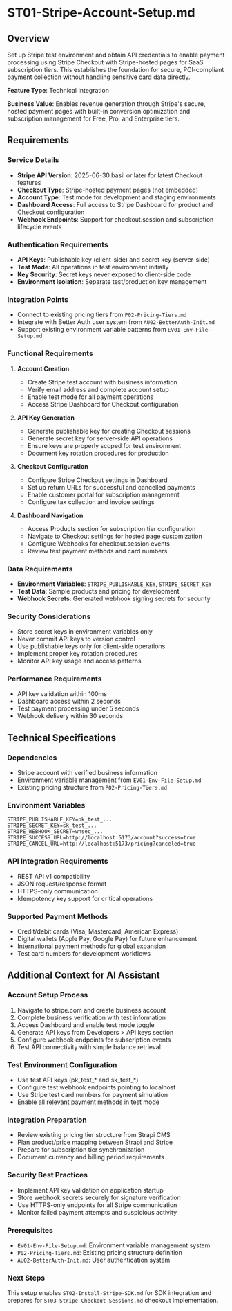 # ST01-Stripe-Account-Setup.md

## Overview
Set up Stripe test environment and obtain API credentials to enable payment processing using Stripe Checkout with Stripe-hosted pages for SaaS subscription tiers. This establishes the foundation for secure, PCI-compliant payment collection without handling sensitive card data directly.

**Feature Type**: Technical Integration

**Business Value**: Enables revenue generation through Stripe's secure, hosted payment pages with built-in conversion optimization and subscription management for Free, Pro, and Enterprise tiers.

## Requirements

### Service Details
- **Stripe API Version**: 2025-06-30.basil or later for latest Checkout features
- **Checkout Type**: Stripe-hosted payment pages (not embedded)
- **Account Type**: Test mode for development and staging environments
- **Dashboard Access**: Full access to Stripe Dashboard for product and Checkout configuration
- **Webhook Endpoints**: Support for checkout.session and subscription lifecycle events

### Authentication Requirements
- **API Keys**: Publishable key (client-side) and secret key (server-side)
- **Test Mode**: All operations in test environment initially
- **Key Security**: Secret keys never exposed to client-side code
- **Environment Isolation**: Separate test/production key management

### Integration Points
- Connect to existing pricing tiers from `P02-Pricing-Tiers.md`
- Integrate with Better Auth user system from `AU02-BetterAuth-Init.md`
- Support existing environment variable patterns from `EV01-Env-File-Setup.md`

### Functional Requirements
1. **Account Creation**
   - Create Stripe test account with business information
   - Verify email address and complete account setup
   - Enable test mode for all payment operations
   - Access Stripe Dashboard for Checkout configuration

2. **API Key Generation**
   - Generate publishable key for creating Checkout sessions
   - Generate secret key for server-side API operations
   - Ensure keys are properly scoped for test environment
   - Document key rotation procedures for production

3. **Checkout Configuration**
   - Configure Stripe Checkout settings in Dashboard
   - Set up return URLs for successful and cancelled payments
   - Enable customer portal for subscription management
   - Configure tax collection and invoice settings

4. **Dashboard Navigation**
   - Access Products section for subscription tier configuration
   - Navigate to Checkout settings for hosted page customization
   - Configure Webhooks for checkout.session events
   - Review test payment methods and card numbers

### Data Requirements
- **Environment Variables**: `STRIPE_PUBLISHABLE_KEY`, `STRIPE_SECRET_KEY`
- **Test Data**: Sample products and pricing for development
- **Webhook Secrets**: Generated webhook signing secrets for security

### Security Considerations
- Store secret keys in environment variables only
- Never commit API keys to version control
- Use publishable keys only for client-side operations
- Implement proper key rotation procedures
- Monitor API key usage and access patterns

### Performance Requirements
- API key validation within 100ms
- Dashboard access within 2 seconds
- Test payment processing under 5 seconds
- Webhook delivery within 30 seconds

## Technical Specifications

### Dependencies
- Stripe account with verified business information
- Environment variable management from `EV01-Env-File-Setup.md`
- Existing pricing structure from `P02-Pricing-Tiers.md`

### Environment Variables
```
STRIPE_PUBLISHABLE_KEY=pk_test_...
STRIPE_SECRET_KEY=sk_test_...
STRIPE_WEBHOOK_SECRET=whsec_...
STRIPE_SUCCESS_URL=http://localhost:5173/account?success=true
STRIPE_CANCEL_URL=http://localhost:5173/pricing?canceled=true
```

### API Integration Requirements
- REST API v1 compatibility
- JSON request/response format
- HTTPS-only communication
- Idempotency key support for critical operations

### Supported Payment Methods
- Credit/debit cards (Visa, Mastercard, American Express)
- Digital wallets (Apple Pay, Google Pay) for future enhancement
- International payment methods for global expansion
- Test card numbers for development workflows

## Additional Context for AI Assistant

### Account Setup Process
1. Navigate to stripe.com and create business account
2. Complete business verification with test information
3. Access Dashboard and enable test mode toggle
4. Generate API keys from Developers > API keys section
5. Configure webhook endpoints for subscription events
6. Test API connectivity with simple balance retrieval

### Test Environment Configuration
- Use test API keys (pk_test_* and sk_test_*)
- Configure test webhook endpoints pointing to localhost
- Use Stripe test card numbers for payment simulation
- Enable all relevant payment methods in test mode

### Integration Preparation
- Review existing pricing tier structure from Strapi CMS
- Plan product/price mapping between Strapi and Stripe
- Prepare for subscription tier synchronization
- Document currency and billing period requirements

### Security Best Practices
- Implement API key validation on application startup
- Store webhook secrets securely for signature verification
- Use HTTPS-only endpoints for all Stripe communication
- Monitor failed payment attempts and suspicious activity

### Prerequisites
- `EV01-Env-File-Setup.md`: Environment variable management system
- `P02-Pricing-Tiers.md`: Existing pricing structure definition
- `AU02-BetterAuth-Init.md`: User authentication system

### Next Steps
This setup enables `ST02-Install-Stripe-SDK.md` for SDK integration and prepares for `ST03-Stripe-Checkout-Sessions.md` checkout implementation.